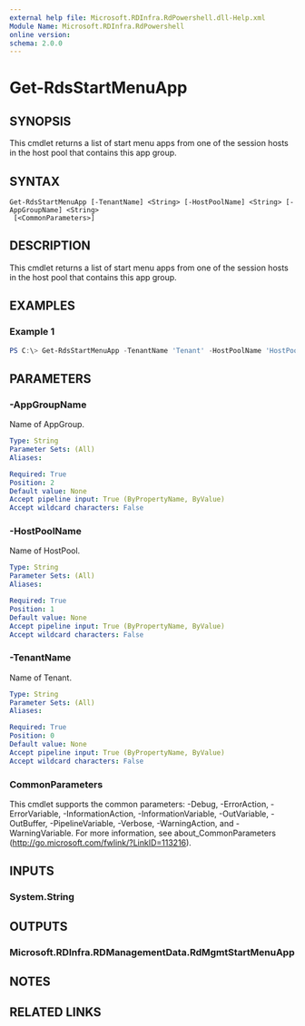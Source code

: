 ```yaml
---
external help file: Microsoft.RDInfra.RdPowershell.dll-Help.xml
Module Name: Microsoft.RDInfra.RdPowershell
online version:
schema: 2.0.0
---
```


# Get-RdsStartMenuApp

## SYNOPSIS
This cmdlet returns a list of start menu apps from one of the session hosts in the host pool that contains this app group.  

## SYNTAX

```
Get-RdsStartMenuApp [-TenantName] <String> [-HostPoolName] <String> [-AppGroupName] <String>
 [<CommonParameters>]
```

## DESCRIPTION
This cmdlet returns a list of start menu apps from one of the session hosts in the host pool that contains this app group.  


## EXAMPLES

### Example 1
```powershell
PS C:\> Get-RdsStartMenuApp -TenantName 'Tenant' -HostPoolName 'HostPool' -AppGroupName 'AppGroup'
```

## PARAMETERS

### -AppGroupName
Name of AppGroup.

```yaml
Type: String
Parameter Sets: (All)
Aliases:

Required: True
Position: 2
Default value: None
Accept pipeline input: True (ByPropertyName, ByValue)
Accept wildcard characters: False
```

### -HostPoolName
Name of HostPool.

```yaml
Type: String
Parameter Sets: (All)
Aliases:

Required: True
Position: 1
Default value: None
Accept pipeline input: True (ByPropertyName, ByValue)
Accept wildcard characters: False
```

### -TenantName
Name of Tenant.

```yaml
Type: String
Parameter Sets: (All)
Aliases:

Required: True
Position: 0
Default value: None
Accept pipeline input: True (ByPropertyName, ByValue)
Accept wildcard characters: False
```

### CommonParameters
This cmdlet supports the common parameters: -Debug, -ErrorAction, -ErrorVariable, -InformationAction, -InformationVariable, -OutVariable, -OutBuffer, -PipelineVariable, -Verbose, -WarningAction, and -WarningVariable. For more information, see about_CommonParameters (http://go.microsoft.com/fwlink/?LinkID=113216).

## INPUTS

### System.String

## OUTPUTS

### Microsoft.RDInfra.RDManagementData.RdMgmtStartMenuApp

## NOTES

## RELATED LINKS
